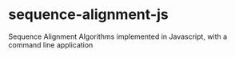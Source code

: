 # sequence-alignment-js
Sequence Alignment Algorithms implemented in Javascript, with a command line application
